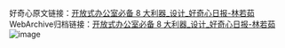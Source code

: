 好奇心原文链接：[开放式办公室必备 8 大利器_设计_好奇心日报-林若茹](https://www.qdaily.com/articles/980.html)
WebArchive归档链接：[开放式办公室必备 8 大利器_设计_好奇心日报-林若茹](http://web.archive.org/web/20190623145448/https://www.qdaily.com/articles/980.html)
![image](http://ww3.sinaimg.cn/large/007d5XDply1g3v496oifjj30u069ee81)